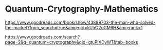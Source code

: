 # Quantum-Crytography-Mathematics
https://www.goodreads.com/book/show/43889703-the-man-who-solved-the-market?from_search=true&amp;qid=kUhO2oGM6H&amp;rank=1

https://www.goodreads.com/search?page=2&q=quantum+cryptography&qid=gtuPjXDyWT&tab=books
